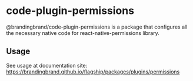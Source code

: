 # code-plugin-permissions

@brandingbrand/code-plugin-permissions is a package that configures all the necessary native code for react-native-permissions library.

## Usage

See usage at documentation site: https://brandingbrand.github.io/flagship/packages/plugins/permissions
